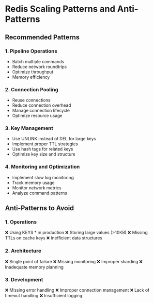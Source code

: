 # Redis Scaling Patterns and Anti-Patterns

## Recommended Patterns

### 1. Pipeline Operations
- Batch multiple commands
- Reduce network roundtrips
- Optimize throughput
- Memory efficiency

### 2. Connection Pooling
- Reuse connections
- Reduce connection overhead
- Manage connection lifecycle
- Optimize resource usage

### 3. Key Management
- Use UNLINK instead of DEL for large keys
- Implement proper TTL strategies
- Use hash tags for related keys
- Optimize key size and structure

### 4. Monitoring and Optimization
- Implement slow log monitoring
- Track memory usage
- Monitor network metrics
- Analyze command patterns

## Anti-Patterns to Avoid

### 1. Operations
❌ Using KEYS * in production
❌ Storing large values (>10KB)
❌ Missing TTLs on cache keys
❌ Inefficient data structures

### 2. Architecture
❌ Single point of failure
❌ Missing monitoring
❌ Improper sharding
❌ Inadequate memory planning

### 3. Development
❌ Missing error handling
❌ Improper connection management
❌ Lack of timeout handling
❌ Insufficient logging

